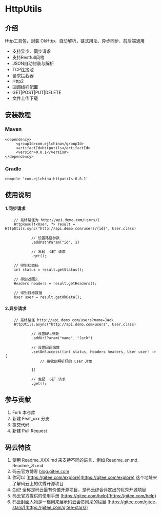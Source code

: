 # HttpUtils

## 介绍
Http工具包，封装 OkHttp，自动解析，链式用法、异步同步、前后端通用

 * 支持异步、同步请求
 * 支持Restfull风格
 * JSON自动封装与解析
 * TCP连接池
 * 请求拦截器
 * Http2
 * 回调线程配置
 * GET|POST|PUT|DELETE
 * 文件上传下载

## 安装教程

### Maven

```
<dependency>
     <groupId>com.ejlchina</groupId>
     <artifactId>httputils</artifactId>
     <version>0.0.1</version>
</dependency>
```

### Gradle

`compile 'com.ejlchina:httputils:0.0.1'`

## 使用说明

#### 1.同步请求

```
	// 最终路径为 http://api.demo.com/users/1
	HttpResult<User, ?> result = HttpUtils.sync("http://api.demo.com/users/{id}", User.class)
	
			// 设置路径参数
			.addPathParam("id", 1)
			
			// 发起  GET 请求
			.get();
	
	// 得到状态码
	int status = result.getStatus();

	// 得到返回头
	Headers headers = result.getHeaders();

	// 得到目标数据
	User user = result.getOkData();
```

#### 2.异步请求

```
	// 最终路径 http://api.demo.com/users?name=Jack
	HttpUtils.async("http://api.demo.com/users", User.class)
	
			// 设置URL参数
			.addUrlParam("name", "Jack")
			
			// 设置回调函数
			.setOnSuccess((int status, Headers headers, User user) -> {
				// 接收到解析好的 user 对象
	
			})
			
			// 发起  GET 请求
			.get();
```

## 参与贡献

1.  Fork 本仓库
2.  新建 Feat_xxx 分支
3.  提交代码
4.  新建 Pull Request


## 码云特技

1.  使用 Readme\_XXX.md 来支持不同的语言，例如 Readme\_en.md, Readme\_zh.md
2.  码云官方博客 [blog.gitee.com](https://blog.gitee.com)
3.  你可以 [https://gitee.com/explore](https://gitee.com/explore) 这个地址来了解码云上的优秀开源项目
4.  [GVP](https://gitee.com/gvp) 全称是码云最有价值开源项目，是码云综合评定出的优秀开源项目
5.  码云官方提供的使用手册 [https://gitee.com/help](https://gitee.com/help)
6.  码云封面人物是一档用来展示码云会员风采的栏目 [https://gitee.com/gitee-stars/](https://gitee.com/gitee-stars/)
